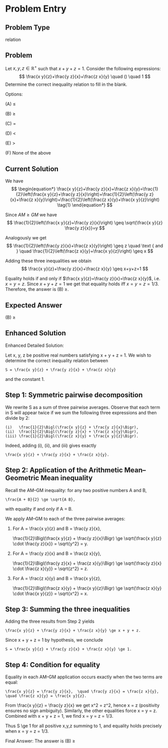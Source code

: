 # Problem Entry

## Problem Type
relation

## Problem
Let $x, y, z \in \mathbb{R}^{+}$ such that $x + y + z = 1$. Consider the following expressions:
$$
\frac{x y}{z}+\frac{y z}{x}+\frac{z x}{y} \quad () \quad 1
$$
Determine the correct inequality relation to fill in the blank.

Options:

(A) $\leq$ 

(B) $\geq$

(C) $=$ 

(D) $<$

(E) $>$

(F) None of the above

## Current Solution
We have
$$
\begin{equation*}
\frac{x y}{z}+\frac{y z}{x}+\frac{z x}{y}=\frac{1}{2}\left(\frac{x y}{z}+\frac{y z}{x}\right)+\frac{1}{2}\left(\frac{y z}{x}+\frac{z x}{y}\right)+\frac{1}{2}\left(\frac{z x}{y}+\frac{x y}{z}\right) \tag{1}
\end{equation*}
$$

Since $A M \geq G M$ we have
$$
\frac{1}{2}\left(\frac{x y}{z}+\frac{y z}{x}\right) \geq \sqrt{\frac{x y}{z} \frac{y z}{x}}=y
$$

Analogously we get
$$
\frac{1}{2}\left(\frac{y z}{x}+\frac{z x}{y}\right) \geq z \quad \text { and } \quad \frac{1}{2}\left(\frac{z x}{y}+\frac{x y}{z}\right) \geq x
$$

Adding these three inequalities we obtain
$$
\frac{x y}{z}+\frac{y z}{x}+\frac{z x}{y} \geq x+y+z=1
$$

Equality holds if and only if $\frac{x y}{z}=\frac{y z}{x}=\frac{z x}{y}$, i.e. $x=y=z$. Since $x+y+z=1$ we get that equality holds iff $x=y=z=1 / 3$. Therefore, the answer is (B) $\geq$.

## Expected Answer
(B) $\geq$

## Enhanced Solution
Enhanced Detailed Solution:

Let x, y, z be positive real numbers satisfying x + y + z = 1. We wish to determine the correct inequality relation between

    S = \frac{x y}{z} + \frac{y z}{x} + \frac{z x}{y}

and the constant 1.

Step 1: Symmetric pairwise decomposition
--------------------------------------
We rewrite S as a sum of three pairwise averages. Observe that each term in S will appear twice if we sum the following three expressions and then divide by 2:

    (i)   \frac{1}{2}\Bigl(\frac{x y}{z} + \frac{y z}{x}\Bigr),
    (ii)  \frac{1}{2}\Bigl(\frac{y z}{x} + \frac{z x}{y}\Bigr),
    (iii) \frac{1}{2}\Bigl(\frac{z x}{y} + \frac{x y}{z}\Bigr).

Indeed, adding (i), (ii), and (iii) gives exactly

    \frac{x y}{z} + \frac{y z}{x} + \frac{z x}{y}.

Step 2: Application of the Arithmetic Mean–Geometric Mean inequality
-------------------------------------------------------------------
Recall the AM–GM inequality: for any two positive numbers A and B,

    \frac{A + B}{2} \ge \sqrt{A B},

with equality if and only if A = B.

We apply AM–GM to each of the three pairwise averages:

1. For A = \frac{x y}{z} and B = \frac{y z}{x},

    \frac{1}{2}\Bigl(\frac{x y}{z} + \frac{y z}{x}\Bigr) \ge \sqrt{\frac{x y}{z} \cdot \frac{y z}{x}} = \sqrt{y^2} = y.

2. For A = \frac{y z}{x} and B = \frac{z x}{y},

    \frac{1}{2}\Bigl(\frac{y z}{x} + \frac{z x}{y}\Bigr) \ge \sqrt{\frac{y z}{x} \cdot \frac{z x}{y}} = \sqrt{z^2} = z.

3. For A = \frac{z x}{y} and B = \frac{x y}{z},

    \frac{1}{2}\Bigl(\frac{z x}{y} + \frac{x y}{z}\Bigr) \ge \sqrt{\frac{z x}{y} \cdot \frac{x y}{z}} = \sqrt{x^2} = x.

Step 3: Summing the three inequalities
---------------------------------------
Adding the three results from Step 2 yields

    \frac{x y}{z} + \frac{y z}{x} + \frac{z x}{y} \ge x + y + z.

Since x + y + z = 1 by hypothesis, we conclude

    S = \frac{x y}{z} + \frac{y z}{x} + \frac{z x}{y} \ge 1.

Step 4: Condition for equality
-------------------------------
Equality in each AM–GM application occurs exactly when the two terms are equal:

    \frac{x y}{z} = \frac{y z}{x},  \quad \frac{y z}{x} = \frac{z x}{y},  \quad \frac{z x}{y} = \frac{x y}{z}.

From \frac{x y}{z} = \frac{y z}{x} we get x^2 = z^2, hence x = z (positivity ensures no sign ambiguity). Similarly, the other equalities force x = y = z. Combined with x + y + z = 1, we find x = y = z = 1/3.

Thus S \ge 1 for all positive x,y,z summing to 1, and equality holds precisely when x = y = z = 1/3.

Final Answer:
The answer is (B) ≥
